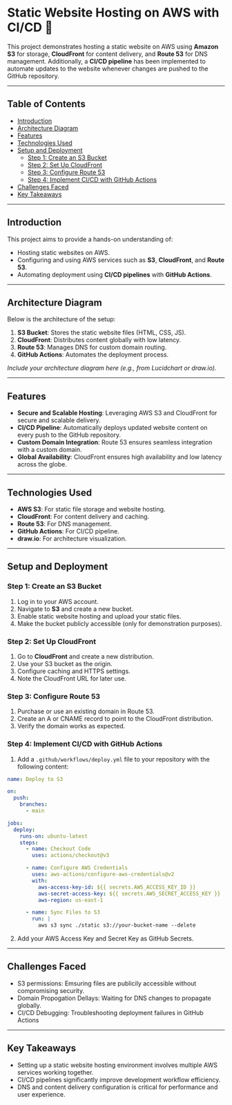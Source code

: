 # Static Website Hosting on AWS with CI/CD 🚀

This project demonstrates hosting a static website on AWS using **Amazon S3** for storage, **CloudFront** for content delivery, and **Route 53** for DNS management. Additionally, a **CI/CD pipeline** has been implemented to automate updates to the website whenever changes are pushed to the GitHub repository.

---

## Table of Contents
- [Introduction](#introduction)
- [Architecture Diagram](#architecture-diagram)
- [Features](#features)
- [Technologies Used](#technologies-used)
- [Setup and Deployment](#setup-and-deployment)
  - [Step 1: Create an S3 Bucket](#step-1-create-an-s3-bucket)
  - [Step 2: Set Up CloudFront](#step-2-set-up-cloudfront)
  - [Step 3: Configure Route 53](#step-3-configure-route-53)
  - [Step 4: Implement CI/CD with GitHub Actions](#step-4-implement-cicd-with-github-actions)
- [Challenges Faced](#challenges-faced)
- [Key Takeaways](#key-takeaways)

---

## Introduction
This project aims to provide a hands-on understanding of:
- Hosting static websites on AWS.
- Configuring and using AWS services such as **S3**, **CloudFront**, and **Route 53**.
- Automating deployment using **CI/CD pipelines** with **GitHub Actions**.

---

## Architecture Diagram
Below is the architecture of the setup:

1. **S3 Bucket**: Stores the static website files (HTML, CSS, JS).
2. **CloudFront**: Distributes content globally with low latency.
3. **Route 53**: Manages DNS for custom domain routing.
4. **GitHub Actions**: Automates the deployment process.

*Include your architecture diagram here (e.g., from Lucidchart or draw.io).*

---

## Features
- **Secure and Scalable Hosting**: Leveraging AWS S3 and CloudFront for secure and scalable delivery.
- **CI/CD Pipeline**: Automatically deploys updated website content on every push to the GitHub repository.
- **Custom Domain Integration**: Route 53 ensures seamless integration with a custom domain.
- **Global Availability**: CloudFront ensures high availability and low latency across the globe.

---

## Technologies Used
- **AWS S3**: For static file storage and website hosting.
- **CloudFront**: For content delivery and caching.
- **Route 53**: For DNS management.
- **GitHub Actions**: For CI/CD pipeline.
- **draw.io**: For architecture visualization.

---

## Setup and Deployment

### Step 1: Create an S3 Bucket
1. Log in to your AWS account.
2. Navigate to **S3** and create a new bucket.
3. Enable static website hosting and upload your static files.
4. Make the bucket publicly accessible (only for demonstration purposes).

### Step 2: Set Up CloudFront
1. Go to **CloudFront** and create a new distribution.
2. Use your S3 bucket as the origin.
3. Configure caching and HTTPS settings.
4. Note the CloudFront URL for later use.

### Step 3: Configure Route 53
1. Purchase or use an existing domain in Route 53.
2. Create an A or CNAME record to point to the CloudFront distribution.
3. Verify the domain works as expected.

### Step 4: Implement CI/CD with GitHub Actions
1. Add a `.github/workflows/deploy.yml` file to your repository with the following content:

```yaml
name: Deploy to S3

on:
  push:
    branches:
      - main

jobs:
  deploy:
    runs-on: ubuntu-latest
    steps:
      - name: Checkout Code
        uses: actions/checkout@v3

      - name: Configure AWS Credentials
        uses: aws-actions/configure-aws-credentials@v2
        with:
          aws-access-key-id: ${{ secrets.AWS_ACCESS_KEY_ID }}
          aws-secret-access-key: ${{ secrets.AWS_SECRET_ACCESS_KEY }}
          aws-region: us-east-1

      - name: Sync Files to S3
        run: |
          aws s3 sync ./static s3://your-bucket-name --delete
```
2. Add your AWS Access Key and Secret Key as GitHub Secrets.

---

## Challenges Faced

- S3 permissions: Emsuring files are publicily accessible without compromising security.
- Domain Propogation Dellays: Waiting for DNS changes to propagate globally.
- CI/CD Debugging: Troubleshooting deployment failures in GitHub Actions
  
---

## Key Takeaways

- Setting up a static website hosting environment involves multiple AWS services working together.
- CI/CD pipelines significantly improve development workflow efficiency.
- DNS and content delivery configuration is critical for performance and user experience.


